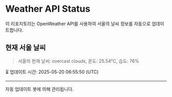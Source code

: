 
# Weather API Status

이 리포지토리는 OpenWeather API를 사용하여 서울의 날씨 정보를 자동으로 업데이트합니다.

## 현재 서울 날씨
> 서울의 현재 날씨: overcast clouds, 온도: 25.54°C, 습도: 76%

⏳ 업데이트 시간: 2025-05-20 06:55:50 (UTC)

---
자동 업데이트 봇에 의해 관리됩니다.
